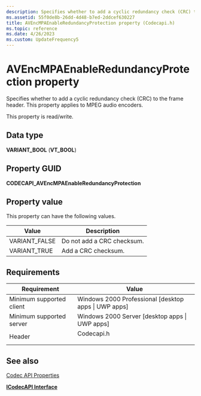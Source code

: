 ```yaml
---
description: Specifies whether to add a cyclic redundancy check (CRC) to the frame header. This property applies to MPEG audio encoders.
ms.assetid: 55f0de8b-26dd-4d48-b7ed-2ddcef630227
title: AVEncMPAEnableRedundancyProtection property (Codecapi.h)
ms.topic: reference
ms.date: 4/26/2023
ms.custom: UpdateFrequency5
---
```


# AVEncMPAEnableRedundancyProtection property



Specifies whether to add a cyclic redundancy check (CRC) to the frame header. This property applies to MPEG audio encoders.

This property is read/write.

## Data type

**VARIANT\_BOOL** (**VT\_BOOL**)

## Property GUID

**CODECAPI\_AVEncMPAEnableRedundancyProtection**

## Property value

This property can have the following values.



| Value          | Description                |
|----------------|----------------------------|
| VARIANT\_FALSE | Do not add a CRC checksum. |
| VARIANT\_TRUE  | Add a CRC checksum.        |



 

## Requirements



| Requirement | Value |
|-------------------------------------|---------------------------------------------------------------------------------------|
| Minimum supported client<br/> | Windows 2000 Professional \[desktop apps \| UWP apps\]<br/>                     |
| Minimum supported server<br/> | Windows 2000 Server \[desktop apps \| UWP apps\]<br/>                           |
| Header<br/>                   | <dl> <dt>Codecapi.h</dt> </dl> |



## See also

<dl> <dt>

[Codec API Properties](codec-api-properties.md)
</dt> <dt>

[**ICodecAPI Interface**](/windows/desktop/api/Strmif/nn-strmif-icodecapi)
</dt> </dl>

 

 




